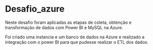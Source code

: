 # Desafio_azure
Neste desafio foram aplicadas as etapas de coleta, obtenção e transformação de dados com Power BI e MySQL na Azure. 

Foi criado uma instancia e um banco de dados na Azure e realizado a integração com o power BI para que pudesse realizar o ETL dos dados.
